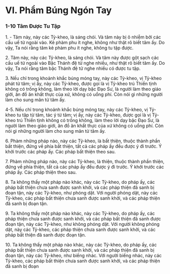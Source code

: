 # VI. Phẩm Búng Ngón Tay

### 1-10 Tâm Ðược Tu Tập

1\. - Tâm này, này các Tỷ-kheo, là sáng chói. Và tâm này bị ô nhiễm bởi các cấu uế từ ngoài vào. Kẻ
phàm phu ít nghe, không như thật rõ biết tâm ấy. Do vậy, Ta nói rằng tâm kẻ phàm phu ít nghe, không
tu tập được.

<!--pg-->
2\. Tâm này, này các Tỷ-kheo, là sáng chói. Và tâm này được gột sạch các cấu uế từ ngoài vào Bậc
Thánh đệ tử nghe nhiều, như thật rõ biết tâm ấy. Do vậy, Ta nói rằng tâm bậc Thánh đệ tử nghe nhiều có
được tu tập.

<!--pg-->
3\. Nếu chỉ trong khoảnh khắc búng móng tay, này các Tỷ-kheo, vị Tỷ-kheo phát từ tâm; vị ấy, này các
Tỷ-kheo, được gọi là vị Tỷ-kheo trú Thiền tịnh không có trống không, làm theo lời dạy bậc Ðạo Sư, là
người làm theo giáo giới, ăn đồ ăn khất thực của xứ, không có uổng phí. Còn nói gì những người làm
cho sung mãn từ tâm ấy.

<!--pg-->
4-5. Nếu chỉ trong khoảnh khắc búng móng tay, này các Tỷ-kheo, vị Tỷ-kheo tu tập từ tâm, tác ý từ tâm;
vị ấy, này các Tỷ-kheo, được gọi là vị Tỷ-kheo trú Thiền tịnh không có trống không, làm theo lời dạy
bậc Ðạo Sư, là người làm theo giáo giới, ăn đồ ăn khất thực của xứ không có uổng phí. Còn nói gì
những người làm cho sung mãn từ tâm ấy.

<!--pg-->
6\. Phàm những pháp nào, này các Tỷ-kheo, là bất thiện, thuộc thành phần bất thiện, đứng về phía bất
thiện, tất cả các pháp ấy đều được ý đi trước. Ý khởi trước các pháp ấy. Các pháp bất thiện theo sau.

<!--pg-->
7\. Phàm những pháp nào, này các Tỷ-kheo, là thiện, thuộc thành phần thiện, đứng về phía thiện, tất cả
các pháp ấy đều được ý đi trước. Ý khởi trước các pháp ấy. Các pháp thiện theo sau.

<!--pg-->
8\. Ta không thấy một pháp nào khác, này các Tỷ-kheo, do pháp ấy, các pháp bất thiện chưa sanh được
sanh khởi, và các pháp thiện đã sanh bị đoạn tận, này các Tỷ-kheo, như phóng dật. Với người phóng dật,
này các Tỷ-kheo, các pháp bất thiện chưa sanh được sanh khởi, và các pháp thiện đã sanh bị đoạn tận.

<!--pg-->
9\. Ta không thấy một pháp nào khác, này các Tỷ-kheo, do pháp ấy, các pháp thiện chưa sanh được sanh
khởi, và các pháp bất thiện đã sanh được đoạn tận, này các Tỷ-kheo, như không phóng dật. Với người
không phóng dật, này các Tỷ-kheo, các pháp thiện chưa sanh được sanh khởi, và các pháp bất thiện đã
sanh được đoạn tận.

<!--pg-->
10\. Ta không thấy một pháp nào khác, này các Tỷ-kheo, do pháp ấy, các pháp bất thiện chưa sanh được
sanh khởi, và các pháp thiện đã sanh bị đoạn tận, này các Tỷ-kheo, như biếng nhác. Với người biếng
nhác, này các Tỷ-kheo, các pháp bất thiện chưa sanh được sanh khởi, và các pháp thiện đã sanh bị đoạn

